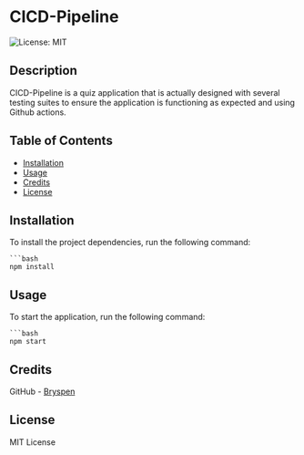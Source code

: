 # CICD-Pipeline


![License: MIT](https://img.shields.io/badge/License-MIT-yellow.svg)

## Description

CICD-Pipeline is a quiz application that is actually designed with several testing
suites to ensure the application is functioning as expected and  using Github actions.

## Table of Contents

- [Installation](#installation)
- [Usage](#usage)
- [Credits](#credits)
- [License](#license)

## Installation


To install the project dependencies, run the following command:
    
    ```bash
    npm install

## Usage

To start the application, run the following command:

    ```bash
    npm start

## Credits

GitHub - [Bryspen](https://github.com/Bryspen)

## License

MIT License
